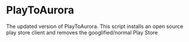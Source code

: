 # PlayToAurora
The updated version of PlayToAurora. This script installs an open source play store client and removes the googlified/normal Play Store
